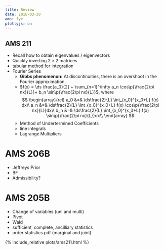 ```yaml
---
title: Review
date: 2016-03-30
ams: fye
plotlyjs: on
---
```


## AMS 211

- Recall how to obtain eigenvalues / eigenvectors
- Quickly inverting $2 \times 2$ matrices
- tabular method for integration
- Fourier Series
    - **Gibbs phenomenon:** At discontinuities, there is an overshoot in the Fourier approximation.
    - $f(x) = \ds \frac{a_0}{2} + \sum_{n=1}^\infty a_n \cos\p{\frac{2\pi nx}{L}}+ b_n \sin\p{\frac{2\pi nx}{L}}$, where
      $$
      \begin{array}{rcl}
        a_0 &=& \ds\frac{2}{L} \int_{x_0}^{x_0+L} f(x) dx\\
        a_n &=& \ds\frac{2}{L} \int_{x_0}^{x_0+L} f(x) \cos\p{\frac{2\pi nx}{L}}dx\\
        b_n &=& \ds\frac{2}{L} \int_{x_0}^{x_0+L} f(x) \sin\p{\frac{2\pi nx}{L}}dx\\
      \end{array}
      $$
    - Method of Undertermined Coefficients
    - line integrals
    - Lagrange Multipliers
<div id="ams211" class="plotly-graph-div"></div>

# AMS 206B

- Jeffreys Prior
- BF
- Admissibility?

# AMS 205B

- Change of variables (uni and multi)
- Pivot
- Wald
- sufficient, complete, ancilliary statistics
- order statistics pdf (marginal and joint)


{% include_relative plots/ams211.html %}
